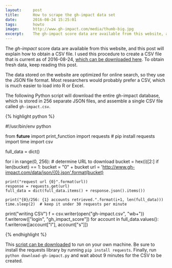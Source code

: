 ```yaml
---
layout:     post
title:      How to scrape the gh-impact data set
date:       2016-08-24 15:25:01
tags:       howto
image:      http://www.gh-impact.com/media/thumb-big.jpg
excerpt:    The gh-impact score data are available from this website, and this post will explain how to obtain a CSV file.  I used this procedure to create a CSV file that is current as of 2016-08-24, which can be downloaded here.  To obtain fresh data, keep reading this post.
---
```


The *gh-impact* score data are available from this website, and this post will explain how to obtain a CSV file.  I used this procedure to create a CSV file that is current as of 2016-08-24, [which can be downloaded here](/media/gh-impact-2016-08-24.csv.gz).  To obtain fresh data, keep reading this post.

The data stored on the website are optimized for online search, so they use the JSON file format.  Most researchers would probably prefer a CSV, which is much easier to load into R or Excel.

The following Python script will download the entire gh-impact database, which is stored in 256 separate JSON files, and assemble a single CSV file called `gh-impact.csv`.

{% highlight python %}

#!/usr/bin/env python

from __future__ import print_function
import requests  # pip install requests
import time
import csv

full_data = dict()

for i in range(0, 256):
    # determine URL to download
    bucket = hex(i)[2:]
    if len(bucket) == 1:
        bucket = "0" + bucket
    url = 'http://www.gh-impact.com/data/json/{0}.json'.format(bucket)

    print("request url {0}".format(url))
    response = requests.get(url)
    full_data = dict(full_data.items() + response.json().items())

    print("{0}/256: {1} accounts retrieved.".format(i+1, len(full_data)))
    time.sleep(2)  # keep it under 30 requests per minute

print("writing CSV")
f = csv.writer(open("gh-impact.csv", "wb+"))
f.writerow(["login", "gh_impact_score"])
for account in full_data.values():
    f.writerow([account["l"], account["s"]])

{% endhighlight %}

This [script can be downloaded](/media/download-gh-impact.py) to run on your own machine.  Be sure to install the requests library by running `pip install requests`.  Finally, run `python download-gh-impact.py` and wait about 9 minutes for the CSV to be created.
